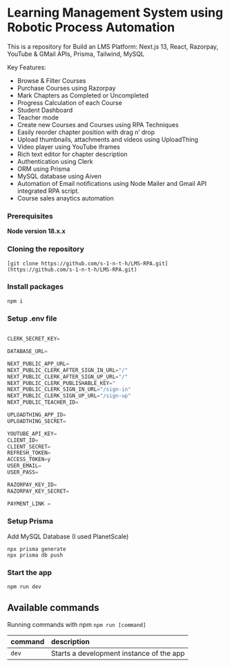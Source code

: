 # Learning Management System using Robotic Process Automation

This is a repository for Build an LMS Platform: Next.js 13, React, Razorpay, YouTube & GMail APIs, Prisma, Tailwind, MySQL

Key Features:

- Browse & Filter Courses
- Purchase Courses using Razorpay
- Mark Chapters as Completed or Uncompleted
- Progress Calculation of each Course
- Student Dashboard 
- Teacher mode
- Create new Courses and Courses using RPA Techniques
- Easily reorder chapter position with drag n’ drop
- Upload thumbnails, attachments and videos using UploadThing
- Video player using YouTube iframes
- Rich text editor for chapter description
- Authentication using Clerk
- ORM using Prisma
- MySQL database using Aiven
- Automation of Email notifications using Node Mailer and Gmail API integrated RPA script.
- Course sales anaytics automation

### Prerequisites

**Node version 18.x.x**

### Cloning the repository

```shell
[git clone https://github.com/s-1-n-t-h/LMS-RPA.git](https://github.com/s-1-n-t-h/LMS-RPA.git)
```

### Install packages

```shell
npm i
```

### Setup .env file

```js

CLERK_SECRET_KEY=

DATABASE_URL=

NEXT_PUBLIC_APP_URL=
NEXT_PUBLIC_CLERK_AFTER_SIGN_IN_URL="/"
NEXT_PUBLIC_CLERK_AFTER_SIGN_UP_URL="/"
NEXT_PUBLIC_CLERK_PUBLISHABLE_KEY="
NEXT_PUBLIC_CLERK_SIGN_IN_URL="/sign-in"
NEXT_PUBLIC_CLERK_SIGN_UP_URL="/sign-up"
NEXT_PUBLIC_TEACHER_ID=

UPLOADTHING_APP_ID=
UPLOADTHING_SECRET=

YOUTUBE_API_KEY=
CLIENT_ID=
CLIENT_SECRET=
REFRESH_TOKEN=
ACCESS_TOKEN=y
USER_EMAIL=
USER_PASS=

RAZORPAY_KEY_ID=
RAZORPAY_KEY_SECRET=

PAYMENT_LINK =

```

### Setup Prisma

Add MySQL Database (I used PlanetScale)

```shell
npx prisma generate
npx prisma db push

```

### Start the app

```shell
npm run dev
```

## Available commands

Running commands with npm `npm run [command]`

| command | description                              |
| :------ | :--------------------------------------- |
| `dev`   | Starts a development instance of the app |
